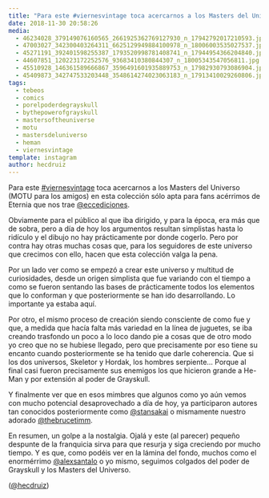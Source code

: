 ```yaml
---
title: "Para este #viernesvintage toca acercarnos a los Masters del Universo (MOTU para los amigos) en esta colección sólo apta para fans acérrimos de Eternia que nos trae @eccediciones"
date: 2018-11-30 20:58:26
media: 
  - 46234028_379149076160565_2661925362769127930_n_17942792017210593.jpg
  - 47003027_342300403264311_6625129949884100978_n_18006003535027537.jpg
  - 45271191_392401598255387_1793520998781408741_n_17944954366204840.jpg
  - 44607851_120223172252576_93683410380844307_n_18005343547056811.jpg
  - 45510928_146361589666867_3596491601935889753_n_17982930793086904.jpg
  - 45409873_342747533203448_3548614274023063183_n_17913410029260806.jpg
tags: 
  - tebeos
  - comics
  - porelpoderdegrayskull
  - bythepowerofgrayskull
  - mastersoftheuniverse
  - motu
  - mastersdeluniverso
  - heman
  - viernesvintage
template: instagram
author: hecdruiz
---
```


Para este [#viernesvintage](/tags/viernesvintage) toca acercarnos a los Masters del Universo (MOTU para los amigos) en esta colección sólo apta para fans acérrimos de Eternia que nos trae [@eccediciones](https://instagram.com/eccediciones).

Obviamente para el público al que iba dirigido, y para la época, era más que de sobra, pero a día de hoy los argumentos resultan simplistas hasta lo ridículo y el dibujo no hay prácticamente por donde cogerlo. Pero por contra hay otras muchas cosas que, para los seguidores de este universo que crecimos con ello, hacen que esta colección valga la pena.

Por un lado ver como se empezó a crear este universo y multitud de curiosidades, desde un origen simplista que fue variando con el tiempo a como se fueron sentando las bases de prácticamente todos los elementos que lo conforman y que posteriormente se han ido desarrollando. Lo importante ya estaba aquí.

Por otro, el mismo proceso de creación siendo consciente de como fue y que, a medida que hacía falta más variedad en la línea de juguetes, se iba creando trasfondo un poco a lo loco dando pie a cosas que de otro modo yo creo que no se hubiese llegado, pero que precisamente por eso tiene su encanto cuando posteriormente se ha tenido que darle coherencia. Que si los dos universos, Skeletor y Hordak, los hombres serpiente... Porque al final casi fueron precisamente sus enemigos los que hicieron grande a He-Man y por extensión al poder de Grayskull.

Y finalmente ver que en esos mimbres que algunos como yo aún vemos con mucho potencial desaprovechado a día de hoy, ya participaron autores tan conocidos posteriormente como [@stansakai](https://instagram.com/stansakai) o mismamente nuestro adorado [@thebrucetimm](https://instagram.com/thebrucetimm).

En resumen, un golpe a la nostalgia. Ojalá y este (al parecer) pequeño despunte de la franquicia sirva para que resurja y siga creciendo por mucho tiempo. Y es que, como podéis ver en la lámina del fondo, muchos como el enormérrimo [@alexsantalo](https://instagram.com/alexsantalo) o yo mismo, seguimos colgados del poder de Grayskull y los Masters del Universo.

([@hecdruiz](https://instagram.com/hecdruiz))
